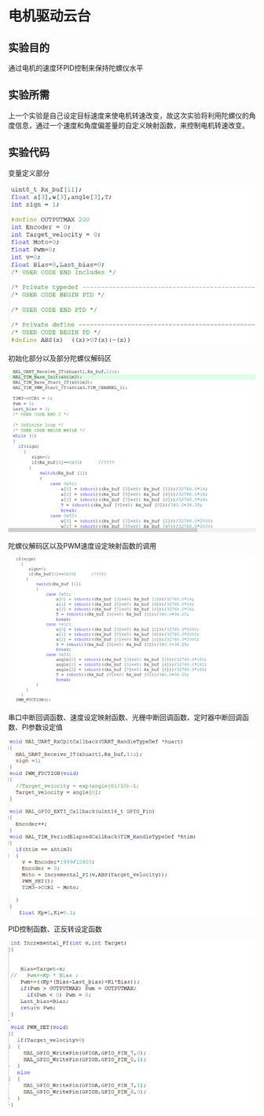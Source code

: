 # 电机驱动云台

## 实验目的

通过电机的速度环PID控制来保持陀螺仪水平

## 实验所需

上一个实验是自己设定目标速度来使电机转速改变，故这次实验将利用陀螺仪的角度信息，通过一个速度和角度偏差量的自定义映射函数，来控制电机转速改变。

## 实验代码

变量定义部分

![](.\image\14.png)



初始化部分以及部分陀螺仪解码区

![](.\image\15.png)





陀螺仪解码区以及PWM速度设定映射函数的调用

![](.\image\16.png)



串口中断回调函数、速度设定映射函数、光栅中断回调函数、定时器中断回调函数、PI参数设定值

![](.\image\17.png)





PID控制函数、正反转设定函数

![](.\image\18.png)

